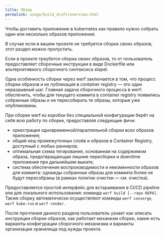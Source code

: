 ```yaml
---
title: Обзор
permalink: usage/build_draft/overview.html
---
```


Чтобы доставить приложение в kubernetes как правило нужно собрать один или несколько образов приложения.

В случае если в вашем проекте не требуется сборка своих образов, этот раздел можно пропустить.

Если в проекте треубется сборка своих образов, то от пользователь предоставляет сборочные инструкции в виде Dockerfile или альтернативного сборочного синтаксиса stapel.

Одна особенность сборки через werf заключается в том, что процесс сборки образов и их публикация в container registry — это один неразрывный шаг. Главная задача сборочного процесса в werf: обеспечить, чтобы для текущего коммита в container registry появились собранные образы и не пересобирать те образы, которые уже опубликованы.

При сборке werf из коробки без специальной конфигурации берёт на себя всю работу по сборке, предоставляя следующие фичи:

* оркестрация одновременной/параллельной сборки всех образов приложения;
* общий кеш промежуточных слоёв и образов в Container Registry, доступный с любых раннеров;
* оптимальная схема тегирования, основанная на содержимом образа, предотвращающая лишние пересборки и downtime приложения при дальнейшем выкате;
* система обеспечения воспроизводимости и неизменности образов для коммита: однажды собранные образы для коммита более не будут пересобраны (в рамках политик очистки — см. очистка).

Предоставляется простой интерфейс для встараивания в CI/CD pipeline или для локального использования: команда `werf build [--repo REPO]`. Также сборку автоматически осуществляют команды `werf converge`, `werf kube-run` и `werf render`.

После прочтения данного раздела пользователь узнает как описать инструкции сборки образов, как работает механизм сборки, какие есть варианты конфигурации сборочного механизма и варианты организации хранилища под нужды проекта.
